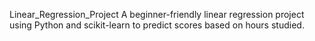 Linear_Regression_Project
A beginner-friendly linear regression project using Python and scikit-learn to predict scores based on hours studied.
